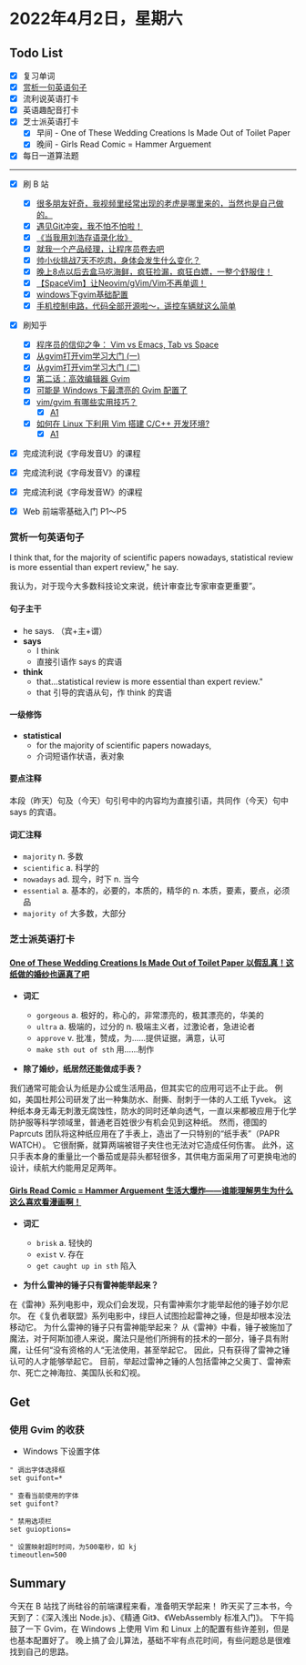 # 2022年4月2日，星期六
## Todo List

- [x] 复习单词
- [x] [赏析一句英语句子](#赏析一句英语句子)
- [x] 流利说英语打卡
- [x] 英语趣配音打卡
- [x] 芝士派英语打卡
  - [x] 早间 - One of These Wedding Creations Is Made Out of Toilet Paper
  - [x] 晚间 - Girls Read Comic = Hammer Arguement
- [x] 每日一道算法题
--------
- [x] 刷 B 站
  - [x] [很多朋友好奇，我视频里经常出现的老虎是哪里来的，当然也是自己做的。](https://b23.tv/MAan2Ap)
  - [x] [遇见Git冲突，我不怕不怕啦！](https://b23.tv/1ab2pkp)
  - [x] [《当我用刘浩存语录化妆》](https://b23.tv/VRP5AS5)
  - [x] [就我一个产品经理，让程序员卷去吧](https://b23.tv/67VYBSy)
  - [x] [帅小伙挑战7天不吃肉，身体会发生什么变化？](https://b23.tv/vdd9dcC)
  - [x] [晚上8点以后去盒马吃海鲜，疯狂捡漏，疯狂白嫖，一整个舒服住！](https://b23.tv/ls5bHtB)
  - [x] [【SpaceVim】让Neovim/gVim/Vim不再单调！](https://b23.tv/R3b04y7)
  - [x] [windows下gvim基础配置](https://b23.tv/2h76r4d)
  - [x] [手机控制电路，代码全部开源啦～，遥控车辆就这么简单](https://b23.tv/spWnq9l)
- [x] 刷知乎
  - [x] [程序员的信仰之争： Vim vs Emacs, Tab vs Space](https://www.zhihu.com/zvideo/1293595906412236800)
  - [x] [从gvim打开vim学习大门 (一)](https://zhuanlan.zhihu.com/p/105653539)
  - [x] [从gvim打开vim学习大门 (二)](https://zhuanlan.zhihu.com/p/105744290)
  - [x] [第二话：高效编辑器 Gvim](https://zhuanlan.zhihu.com/p/402449232)
  - [x] [可能是 Windows 下最漂亮的 Gvim 配置了](https://zhuanlan.zhihu.com/p/21328642)
  - [x] [vim/gvim 有哪些实用技巧？](https://www.zhihu.com/question/27249253)
    - [x] [A1](https://www.zhihu.com/question/27249253/answer/339373732)
  - [x] [如何在 Linux 下利用 Vim 搭建 C/C++ 开发环境?](https://www.zhihu.com/question/47691414)
    - [x] [A1](https://www.zhihu.com/question/47691414/answer/373700711)
- [x] 完成流利说《字母发音U》的课程
- [x] 完成流利说《字母发音V》的课程
- [x] 完成流利说《字母发音W》的课程
- [x] Web 前端零基础入门 P1～P5


### 赏析一句英语句子

I think that, for the majority of scientific papers nowadays, statistical review is more essential than expert review," he say.

我认为，对于现今大多数科技论文来说，统计审查比专家审查更重要”。

#### 句子主干

- he says. （宾+主+谓）
- **says**
  - I think
  - 直接引语作 says 的宾语
- **think**
  - that...statistical review is more essential than expert review."
  - that 引导的宾语从句，作 think 的宾语

#### 一级修饰

- **statistical**
  - for the majority of scientific papers nowadays,
  - 介词短语作状语，表对象

#### 要点注释

本段（昨天）句及（今天）句引号中的内容均为直接引语，共同作（今天）句中 says 的宾语。

#### 词汇注释

- `majority` n. 多数
- `scientific` a. 科学的
- `nowadays` ad. 现今，时下 n. 当今
- `essential` a. 基本的，必要的，本质的，精华的 n. 本质，要素，要点，必须品
- `majority of` 大多数，大部分


### 芝士派英语打卡

#### [One of These Wedding Creations Is Made Out of Toilet Paper 以假乱真！这纸做的婚纱也逼真了吧](https://reading.baicizhan.com/h5/listen-movie.html?id=591&wxapp=mint_danni_ear#/home)

- **词汇**

  - `gorgeous` a. 极好的，称心的，非常漂亮的，极其漂亮的，华美的
  - `ultra` a. 极端的，过分的 n. 极端主义者，过激论者，急进论者
  - `approve` v. 批准，赞成，为……提供证据，满意，认可
  - `make sth out of sth` 用……制作

- **除了婚纱，纸居然还能做成手表？**

我们通常可能会认为纸是办公或生活用品，但其实它的应用可远不止于此。
例如，美国杜邦公司研发了出一种集防水、耐撕、耐刺于一体的人工纸 Tyvek。
这种纸本身无毒无刺激无腐蚀性，防水的同时还单向透气，一直以来都被应用于化学防护服等科学领域里，普通老百姓很少有机会见到这种纸。
然而，德国的 Paprcuts 团队将这种纸应用在了手表上，造出了一只特别的“纸手表”（PAPR WATCH）。
它很耐撕，就算两端被钳子夹住也无法对它造成任何伤害。
此外，这只手表本身的重量比一个番茄或是蒜头都轻很多，其供电方面采用了可更换电池的设计，续航大约能用足足两年。

#### [Girls Read Comic = Hammer Arguement 生活大爆炸——谁能理解男生为什么这么喜欢看漫画啊！](http://reading.baicizhan.com/h5/listen-movie.html?id=592&wxapp=mint_danni_ear#/home)

- **词汇**

  - `brisk` a. 轻快的
  - `exist` v. 存在
  - `get caught up in sth` 陷入

- **为什么雷神的锤子只有雷神能举起来？**

在《雷神》系列电影中，观众们会发现，只有雷神索尔才能举起他的锤子妙尔尼尔。
在《复仇者联盟》系列电影中，绿巨人试图捡起雷神之锤，但是却根本没法移动它。
为什么雷神的锤子只有雷神能举起来？
从《雷神》中看，锤子被施加了魔法，对于阿斯加德人来说，魔法只是他们所拥有的技术的一部分，锤子具有附魔，让任何“没有资格的人“无法使用，甚至举起它。
因此，只有获得了雷神之锤认可的人才能够举起它。
目前，举起过雷神之锤的人包括雷神之父奥丁、雷神索尔、死亡之神海拉、美国队长和幻视。

## Get

### 使用 Gvim 的收获

- Windows 下设置字体
```vim
" 调出字体选择框
set guifont=*

" 查看当前使用的字体
set guifont?

" 禁用选项栏
set guioptions=

" 设置映射超时时间，为500毫秒，如 kj
timeoutlen=500
```

## Summary

今天在 B 站找了尚硅谷的前端课程来看，准备明天学起来！
昨天买了三本书，今天到了：《深入浅出 Node.js》、《精通 Git》、《WebAssembly 标准入门》。
下午捣鼓了一下 Gvim，在 Windows 上使用 Vim 和 Linux 上的配置有些许差别，但是也基本配置好了。
晚上搞了会儿算法，基础不牢有点花时间，有些问题总是很难找到自己的思路。
